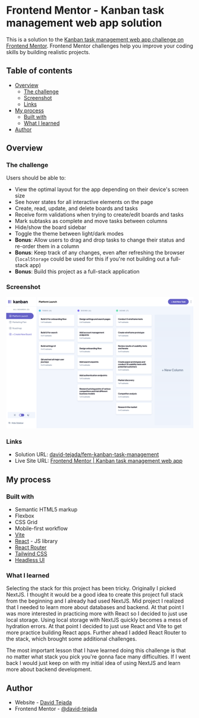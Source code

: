 # Frontend Mentor - Kanban task management web app solution

This is a solution to the [Kanban task management web app challenge on Frontend Mentor](https://www.frontendmentor.io/challenges/kanban-task-management-web-app-wgQLt-HlbB). Frontend Mentor challenges help you improve your coding skills by building realistic projects.

## Table of contents

- [Overview](#overview)
  - [The challenge](#the-challenge)
  - [Screenshot](#screenshot)
  - [Links](#links)
- [My process](#my-process)
  - [Built with](#built-with)
  - [What I learned](#what-i-learned)
- [Author](#author)

## Overview

### The challenge

Users should be able to:

- View the optimal layout for the app depending on their device's screen size
- See hover states for all interactive elements on the page
- Create, read, update, and delete boards and tasks
- Receive form validations when trying to create/edit boards and tasks
- Mark subtasks as complete and move tasks between columns
- Hide/show the board sidebar
- Toggle the theme between light/dark modes
- **Bonus**: Allow users to drag and drop tasks to change their status and re-order them in a column
- **Bonus**: Keep track of any changes, even after refreshing the browser (`localStorage` could be used for this if you're not building out a full-stack app)
- **Bonus**: Build this project as a full-stack application

### Screenshot

![Screenshot](./screenshot.png)

### Links

- Solution URL: [david-tejada/fem-kanban-task-management](https://github.com/david-tejada/fem-kanban-task-management)
- Live Site URL: [Frontend Mentor | Kanban task management web app](https://dt-fem-kanban-task-management.netlify.app)

## My process

### Built with

- Semantic HTML5 markup
- Flexbox
- CSS Grid
- Mobile-first workflow
- [Vite](https://vitejs.dev/)
- [React](https://reactjs.org/) - JS library
- [React Router](https://reactrouter.com/en/main)
- [Tailwind CSS](https://tailwindcss.com/)
- [Headless UI](https://headlessui.com/)

### What I learned

Selecting the stack for this project has been tricky. Originally I picked NextJS. I thought it would be a good idea to create this project full stack from the beginning and I already had used NextJS. Mid project I realized that I needed to learn more about databases and backend. At that point I was more interested in practicing more with React so I decided to just use local storage. Using local storage with NextJS quickly becomes a mess of hydration errors. At that point I decided to just use React and Vite to get more practice building React apps. Further ahead I added React Router to the stack, which brought some additional challenges.

The most important lesson that I have learned doing this challenge is that no matter what stack you pick you're gonna face many difficulties. If I went back I would just keep on with my initial idea of using NextJS and learn more about backend development.

## Author

- Website - [David Tejada](https://davidtejada.dev/)
- Frontend Mentor - [@david-tejada](https://www.frontendmentor.io/profile/david-tejada)

